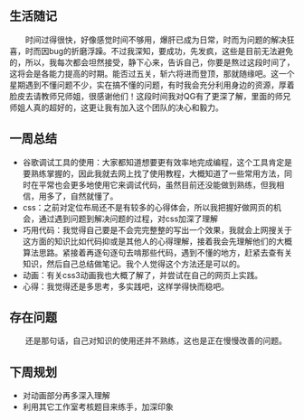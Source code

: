 ## 生活随记
&emsp;&emsp;时间过得很快，好像感觉时间不够用，爆肝已成为日常，时而为问题的解决狂喜，时而因bug的折磨浮躁。不过我深知，要成功，先发疯，这些是目前无法避免的，所以，我每次都会坦然接受，静下心来，告诉自己，你要是熬过这段时间了，这将会是各能力提高的时期。能否过五关，斩六将进而登顶，那就随缘吧。这一个星期遇到不懂问题不少，实在搞不懂的问题，有时我会充分利用身边的资源，厚着脸皮去请教师兄师姐，很感谢他们！这段时间我对QG有了更深了解，里面的师兄师姐人真的超好的，这更让我有加入这个团队的决心和毅力。
## 一周总结
- 谷歌调试工具的使用：大家都知道想要更有效率地完成编程，这个工具肯定是要熟练掌握的，因此我就去网上找了使用教程，大概知道了一些常用方法，同时在平常也会更多地使用它来调试代码，虽然目前还没能做到熟练，但我相信，用多了，自然就懂了。
- css：之前对定位布局还不是有较多的心得体会，所以我把握好做网页的机会，通过遇到问题到解决问题的过程，对css加深了理解
- 巧用代码：我觉得自己要是不会完完整整的写出一个效果，我就会上网搜关于这方面的知识比如代码抑或是其他人的心得理解，接着我会先理解他们的大概算法思路。紧接着再逐句逐句去啃那些代码，遇到不懂的地方，赶紧去查有关知识，然后自己总结做笔记。我个人觉得这个方法还是可以的。
- 动画：有关css3动画我也大概了解了，并尝试在自己的网页上实践。
- 心得：我觉得还是多思考，多实践吧，这样学得快而稳吧。
## 存在问题
&emsp;&emsp;还是那句话，自己对知识的使用还并不熟练，这也是正在慢慢改善的问题。
## 下周规划
- 对动画部分再多深入理解
- 利用其它工作室考核题目来练手，加深印象